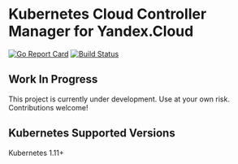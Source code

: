 # Kubernetes Cloud Controller Manager for Yandex.Cloud

[![Go Report Card](https://goreportcard.com/badge/github.com/dlisin/yandex-cloud-controller-manager)](https://goreportcard.com/report/github.com/dlisin/yandex-cloud-controller-manager)
[![Build Status](https://travis-ci.org/dlisin/yandex-cloud-controller-manager.svg?branch=master)](https://travis-ci.org/dlisin/yandex-cloud-controller-manager)

## Work In Progress
This project is currently under development. Use at your own risk. Contributions welcome!

## Kubernetes Supported Versions

Kubernetes 1.11+

